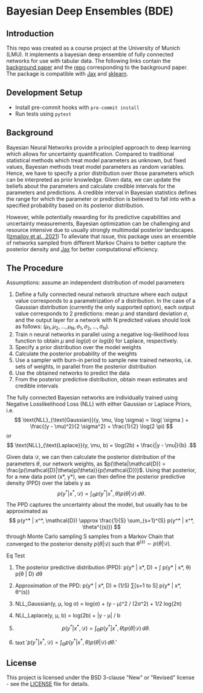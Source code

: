 # Bayesian Deep Ensembles (BDE)

## Introduction

This repo was created as a course project at the University of Munich
(LMU). It implements a bayesian deep ensemble of fully connected 
networks for use with tabular data.
The following links contain the [background paper](https://arxiv.org/abs/2402.01484 )
and the [repo](https://github.com/EmanuelSommer/bnn_connecting_the_dots) corresponding to the background paper. 
The package is compatible with [Jax](https://jax.readthedocs.io/en/latest/quickstart.html) and [sklearn](https://scikit-learn.org/stable/index.html).


## Development Setup

- Install pre-commit hooks with `pre-commit install`
- Run tests using `pytest`

## Background
Bayesian Neural Networks provide a principled approach to deep learning 
which allows for uncertainty quantification. Compared to traditional
statistical methods which treat model parameters as unknown, but fixed
values, Bayesian methods treat model parameters as random
variables. Hence, we have to specify a prior distribution over those
parameters which can be interpreted as prior knowledge. Given data,
we can update the beliefs about the parameters and calculate credible
intervals for the parameters and predictions. A credible interval in 
Bayesian statistics defines the range for which the parameter or prediction is 
believed to fall into with a specified probability based on its posterior distribution. 

However, while potentially rewarding for its predictive capabilities and uncertainty
measurements, Bayesian optimization can be challenging and resource intensive due to 
usually strongly multimodal posterior landscapes.
([Izmailov et al., 2021](https://proceedings.mlr.press/v139/izmailov21a.html))
To alleviate that issue, this package uses an ensemble of networks sampled from different Markov
Chains to better capture the posterior density and [Jax](https://jax.readthedocs.io/en/latest/quickstart.html) for better computational efficiency.

## The Procedure
Assumptions: assume an independent distribution of model parameters
1. Define a fully connected neural network structure where each output value corresponds to a parametrization of a distribution. 
   In the case of a Gaussian distribution (currently the only supported option), each output value corresponds to 2 predictions: mean $\mu$ and standard deviation $\sigma$, and the output layer for a network with N predicted values should look as follows: $(\mu_1, \mu_2, ..., \mu_N, \sigma_1, \sigma_2, ..., \sigma_N)$.
2. Train n neural networks in parallel using a
negative log-likelihood loss function to obtain $\mu$
and $log(\sigma)$ or $log(b)$ for Laplace, respectively. 
3. Specify a prior distribution over the model weights
4. Calculate the posterior probability of the weights
5. Use a sampler with burn-in period to sample new trained networks, 
i.e. sets of weights, in parallel from the posterior distribution
6. Use the obtained networks to predict the data
7. From the posterior predictive distribution, obtain mean estimates
and credible intervals 

The fully connected Bayesian networks are individually trained using 
Negative Losslikelihood Loss (NLL) with either Gaussian or Laplace Priors, i.e.
$$ 
\text{NLL}_{\text{Gaussian}}(y, \mu, \log \sigma) = \log( \sigma ) + \frac{(y - \mu)^2}{2 \sigma^2} + \frac{1}{2} \log(2 \pi)
$$
or
$$
\text{NLL}_{\text{Laplace}}(y, \mu, b) = \log(2b) + \frac{|y - \mu|}{b}
.$$

Given data $\mathcal{D}$, we can then calculate the posterior distribution of the 
parameters $\theta$, our network weights, as 
$p(\theta|\mathcal{D}) = \frac{p(\mathcal{D}|\theta)p(\theta)}{p(\mathcal{D})}$.
Using that posterior, for a new data point (x*, y*), we can then define the posterior 
predictive density (PPD) over the labels y as 
$$
p(y^* | x^*, \mathcal{D}) = \int_{\Theta} p(y^* | x^*, \theta) p(\theta | \mathcal{D}) \, d\theta.
$$
The PPD captures the uncertainty about the model, but usually has to be approximated as
$$
p(y^* | x^*, \mathcal{D}) \approx \frac{1}{S} \sum_{s=1}^{S} p(y^* | x^*, \theta^{(s)})
$$
through Monte Carlo sampling S samples from a Markov Chain that converged 
to the posterior density $p(\theta|\mathcal{D})$ such that
$\theta^{(s)} \sim p(\theta | \mathcal{D})$. 

Eq Test
1. The posterior predictive distribution (PPD):
   p(y* | x*, D) = ∫ p(y* | x*, θ) p(θ | D) dθ

2. Approximation of the PPD:
   p(y* | x*, D) ≈ (1/S) ∑[s=1 to S] p(y* | x*, θ^(s))

3. NLL_Gaussian(y, μ, log σ) = log(σ) + (y - μ)^2 / (2σ^2) + 1/2 log(2π)

4. NLL_Laplace(y, μ, b) = log(2b) + |y - μ| / b

5. $$p(y^* | x^*, \mathcal{D}) = \int_{\Theta} p(y^* | x^*, \theta) p(\theta | \mathcal{D}) \, d\theta.$$

6. text $' p(y^* | x^*, \mathcal{D}) = \int_{\Theta} p(y^* | x^*, \theta) p(\theta | \mathcal{D}) \, d\theta.'$



## License

This project is licensed under the BSD 3-clause "New" or "Revised" license - see the [LICENSE](LICENSE) file for details.
